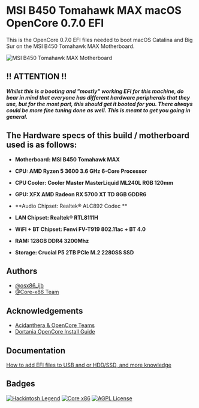 
# MSI B450 Tomahawk MAX macOS OpenCore 0.7.0 EFI

This is the OpenCore 0.7.0 EFI files needed to boot macOS Catalina and Big Sur on the MSI B450 Tomahawk MAX Motherboard.

![MSI B450 Tomahawk MAX Motherboard](https://asset.msi.com/resize/image/global/product/product_1_20200806161944_5f2bbd20c4441.png62405b38c58fe0f07fcef2367d8a9ba1/1024.png)

## !! ATTENTION !!
_**Whilst this is a booting and "mostly" working EFI for this machine, do bear in mind that everyone has different hardware peripherals that they use, but for the most part, this should get it booted for you. There always could be more fine tuning done as well. This is meant to get you going in general.**_

## The Hardware specs of this build / motherboard used is as follows:

- **Motherboard: MSI B450 Tomahawk MAX**

- **CPU: AMD Ryzen 5 3600 3.6 GHz 6-Core Processor**

- **CPU Cooler: Cooler Master MasterLiquid ML240L RGB 120mm**

- **GPU: XFX AMD Radeon RX 5700 XT TD 8GB GDDR6**

- **Audio Chipset: Realtek® ALC892 Codec **

- **LAN Chipset: Realtek® RTL8111H**

- **WiFI + BT Chipset: Fenvi FV-T919 802.11ac + BT 4.0**

- **RAM: 128GB DDR4 3200Mhz**

- **Storage: Crucial P5 2TB PCIe M.2 2280SS SSD**

## Authors

- [@osx86_ijb](https://www.github.com/osx86-ijb)
- [@Core-x86 Team](https://discord.com/invite/yCYpdZE)

## Acknowledgements
- [Acidanthera & OpenCore Teams](https://github.com/acidanthera)
- [Dortania OpenCore Install Guide](https://dortania.github.io/OpenCore-Install-Guide/)

## Documentation

[How to add EFI files to USB and or HDD/SSD, and more knowledge](https://dortania.github.io/OpenCore-Install-Guide/installer-guide/opencore-efi.html)

## Badges

[![Hackintosh Legend](https://img.shields.io/badge/Core-x86-blue)](https://github.com/Core-x86)
[![Core x86](https://img.shields.io/badge/Hackintosh-Legend-red)](https://github.com/osx86-ijb)
[![AGPL License](https://img.shields.io/badge/Go%20There-Away%20From%20Me-brightgreeng)](https://www.youtube.com/watch?v=PjACk_dw1v8)